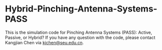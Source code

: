 # Hybrid-Pinching-Antenna-Systems-PASS
This is the simulation code for Pinching Antenna Systems (PASS): Active, Passive, or Hybrid? If you have any question with the code, please contact Kangjian Chen via kjchen@seu.edu.cn.
